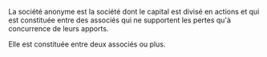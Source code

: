 La société anonyme est la société dont le capital est divisé en actions et qui est constituée entre des associés qui ne supportent les pertes qu'à concurrence de leurs apports.

Elle est constituée entre deux associés ou plus.
